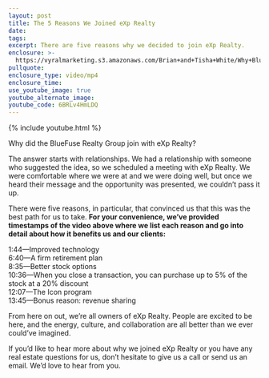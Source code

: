 ```yaml
---
layout: post
title: The 5 Reasons We Joined eXp Realty
date:
tags:
excerpt: There are five reasons why we decided to join eXp Realty.
enclosure: >-
  https://vyralmarketing.s3.amazonaws.com/Brian+and+Tisha+White/Why+BlueFuse+Joined+EXP+Realty.mp4
pullquote:
enclosure_type: video/mp4
enclosure_time:
use_youtube_image: true
youtube_alternate_image:
youtube_code: 6BRLv4HmLDQ
---
```


{% include youtube.html %}

Why did the BlueFuse Realty Group join with eXp Realty?

The answer starts with relationships. We had a relationship with someone who suggested the idea, so we scheduled a meeting with eXp Realty. We were comfortable where we were at and we were doing well, but once we heard their message and the opportunity was presented, we couldn’t pass it up.&nbsp;

There were five reasons, in particular, that convinced us that this was the best path for us to take. **For your convenience, we’ve provided timestamps of the video above where we list each reason and go into detail about how it benefits us and our clients:&nbsp;**

1:44—Improved technology&nbsp;<br>6:40—A firm retirement plan<br>8:35—Better stock options<br>10:36—When you close a transaction, you can purchase up to 5% of the stock at a 20% discount<br>12:07—The Icon program<br>13:45—Bonus reason: revenue sharing&nbsp;

From here on out, we’re all owners of eXp Realty. People are excited to be here, and the energy, culture, and collaboration are all better than we ever could’ve imagined.&nbsp;

If you’d like to hear more about why we joined eXp Realty or you have any real estate questions for us, don’t hesitate to give us a call or send us an email. We’d love to hear from you.&nbsp;<br>&nbsp;